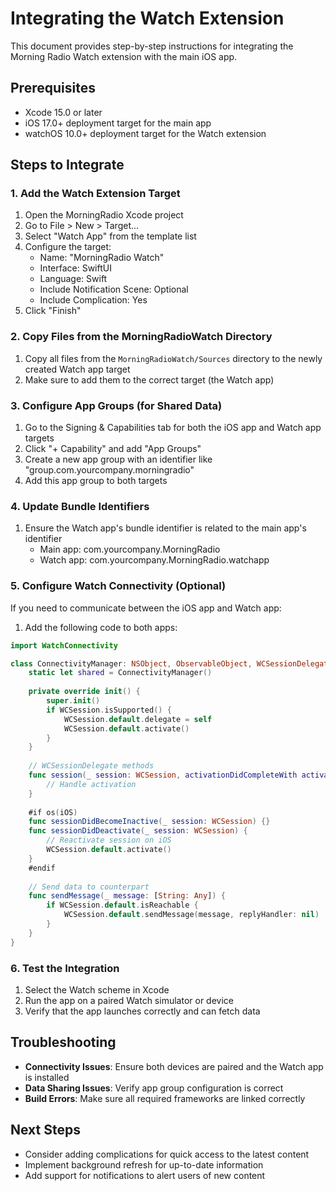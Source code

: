 # Integrating the Watch Extension

This document provides step-by-step instructions for integrating the Morning Radio Watch extension with the main iOS app.

## Prerequisites

- Xcode 15.0 or later
- iOS 17.0+ deployment target for the main app
- watchOS 10.0+ deployment target for the Watch extension

## Steps to Integrate

### 1. Add the Watch Extension Target

1. Open the MorningRadio Xcode project
2. Go to File > New > Target...
3. Select "Watch App" from the template list
4. Configure the target:
   - Name: "MorningRadio Watch"
   - Interface: SwiftUI
   - Language: Swift
   - Include Notification Scene: Optional
   - Include Complication: Yes
5. Click "Finish"

### 2. Copy Files from the MorningRadioWatch Directory

1. Copy all files from the `MorningRadioWatch/Sources` directory to the newly created Watch app target
2. Make sure to add them to the correct target (the Watch app)

### 3. Configure App Groups (for Shared Data)

1. Go to the Signing & Capabilities tab for both the iOS app and Watch app targets
2. Click "+ Capability" and add "App Groups"
3. Create a new app group with an identifier like "group.com.yourcompany.morningradio"
4. Add this app group to both targets

### 4. Update Bundle Identifiers

1. Ensure the Watch app's bundle identifier is related to the main app's identifier
   - Main app: com.yourcompany.MorningRadio
   - Watch app: com.yourcompany.MorningRadio.watchapp

### 5. Configure Watch Connectivity (Optional)

If you need to communicate between the iOS app and Watch app:

1. Add the following code to both apps:

```swift
import WatchConnectivity

class ConnectivityManager: NSObject, ObservableObject, WCSessionDelegate {
    static let shared = ConnectivityManager()
    
    private override init() {
        super.init()
        if WCSession.isSupported() {
            WCSession.default.delegate = self
            WCSession.default.activate()
        }
    }
    
    // WCSessionDelegate methods
    func session(_ session: WCSession, activationDidCompleteWith activationState: WCSessionActivationState, error: Error?) {
        // Handle activation
    }
    
    #if os(iOS)
    func sessionDidBecomeInactive(_ session: WCSession) {}
    func sessionDidDeactivate(_ session: WCSession) {
        // Reactivate session on iOS
        WCSession.default.activate()
    }
    #endif
    
    // Send data to counterpart
    func sendMessage(_ message: [String: Any]) {
        if WCSession.default.isReachable {
            WCSession.default.sendMessage(message, replyHandler: nil)
        }
    }
}
```

### 6. Test the Integration

1. Select the Watch scheme in Xcode
2. Run the app on a paired Watch simulator or device
3. Verify that the app launches correctly and can fetch data

## Troubleshooting

- **Connectivity Issues**: Ensure both devices are paired and the Watch app is installed
- **Data Sharing Issues**: Verify app group configuration is correct
- **Build Errors**: Make sure all required frameworks are linked correctly

## Next Steps

- Consider adding complications for quick access to the latest content
- Implement background refresh for up-to-date information
- Add support for notifications to alert users of new content 
